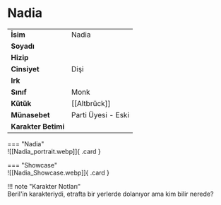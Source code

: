 # Nadia   
  
<div class="grid" markdown>  
  
|  |  |  
|---|---|  
| **İsim** | Nadia |  
| **Soyadı** |  |  
| **Hizip** |  |  
| **Cinsiyet** | Dişi |  
| **Irk** |  |  
| **Sınıf** | Monk |  
| **Kütük** | [[Altbrück]] |  
| **Münasebet** | Parti Üyesi - Eski |  
| **Karakter Betimi** |  |  
  
  
=== "Nadia"  
	![[Nadia_portrait.webp]]{ .card }  
  
=== "Showcase"  
	![[Nadia_Showcase.webp]]{ .card }  
  
</div>  
  
!!! note "Karakter Notları"  
	Beril'in karakteriydi, etrafta bir yerlerde dolanıyor ama kim bilir nerede?   